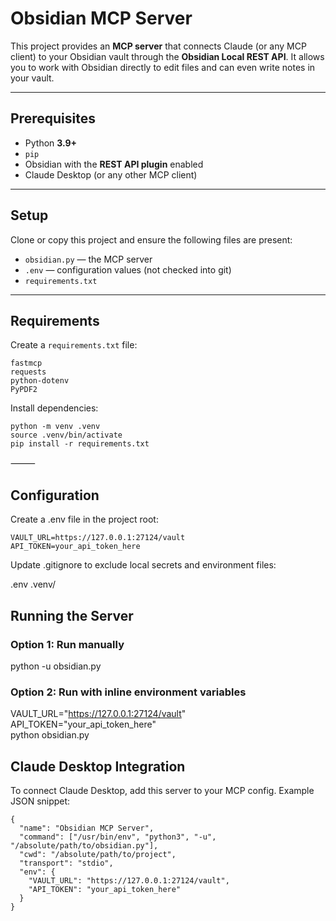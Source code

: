 

# Obsidian MCP Server

This project provides an **MCP server** that connects Claude (or any MCP client) to your Obsidian vault through the **Obsidian Local REST API**. It allows you to work with Obsidian directly to edit files and can even write notes in your vault.

---

## Prerequisites

- Python **3.9+**  
- `pip`  
- Obsidian with the **REST API plugin** enabled  
- Claude Desktop (or any other MCP client)  

---

## Setup

Clone or copy this project and ensure the following files are present:

- `obsidian.py` — the MCP server  
- `.env` — configuration values (not checked into git)  
- `requirements.txt`  

---

## Requirements

Create a `requirements.txt` file:


```
fastmcp
requests
python-dotenv
PyPDF2
```

Install dependencies:

```
python -m venv .venv
source .venv/bin/activate
pip install -r requirements.txt
```


⸻

## Configuration

Create a .env file in the project root:

```
VAULT_URL=https://127.0.0.1:27124/vault
API_TOKEN=your_api_token_here
```

Update .gitignore to exclude local secrets and environment files:

.env
.venv/



## Running the Server

### Option 1: Run manually

python -u obsidian.py

### Option 2: Run with inline environment variables

VAULT_URL="https://127.0.0.1:27124/vault" \
API_TOKEN="your_api_token_here" \
python obsidian.py



## Claude Desktop Integration

To connect Claude Desktop, add this server to your MCP config.
Example JSON snippet:
```
{
  "name": "Obsidian MCP Server",
  "command": ["/usr/bin/env", "python3", "-u", "/absolute/path/to/obsidian.py"],
  "cwd": "/absolute/path/to/project",
  "transport": "stdio",
  "env": {
    "VAULT_URL": "https://127.0.0.1:27124/vault",
    "API_TOKEN": "your_api_token_here"
  }
}
```

